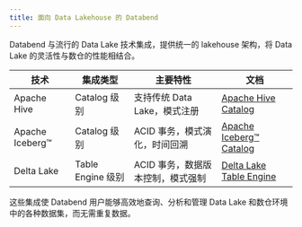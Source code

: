 ```yaml
---
title: 面向 Data Lakehouse 的 Databend
---
```


Databend 与流行的 Data Lake 技术集成，提供统一的 lakehouse 架构，将 Data Lake 的灵活性与数仓的性能相结合。

| 技术 | 集成类型 | 主要特性 | 文档 |
|------------|-----------------|--------------|---------------|
| Apache Hive | Catalog 级别 | 支持传统 Data Lake，模式注册 | [Apache Hive Catalog](01-hive.md) |
| Apache Iceberg™ | Catalog 级别 | ACID 事务，模式演化，时间回溯 | [Apache Iceberg™ Catalog](02-iceberg.md) |
| Delta Lake | Table Engine 级别 | ACID 事务，数据版本控制，模式强制 | [Delta Lake Table Engine](03-delta.md) |

这些集成使 Databend 用户能够高效地查询、分析和管理 Data Lake 和数仓环境中的各种数据集，而无需重复数据。